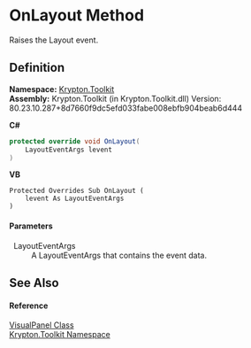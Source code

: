 # OnLayout Method


Raises the Layout event.



## Definition
**Namespace:** <a href="79d2eac2-21f4-54ff-7552-b20c33c30600.md">Krypton.Toolkit</a>  
**Assembly:** Krypton.Toolkit (in Krypton.Toolkit.dll) Version: 80.23.10.287+8d7660f9dc5efd033fabe008ebfb904beab6d444

**C#**
``` C#
protected override void OnLayout(
	LayoutEventArgs levent
)
```
**VB**
``` VB
Protected Overrides Sub OnLayout ( 
	levent As LayoutEventArgs
)
```



#### Parameters
<dl><dt>  LayoutEventArgs</dt><dd>A LayoutEventArgs that contains the event data.</dd></dl>

## See Also


#### Reference
<a href="6fbc3d92-8b52-35e9-904e-553b5951491c.md">VisualPanel Class</a>  
<a href="79d2eac2-21f4-54ff-7552-b20c33c30600.md">Krypton.Toolkit Namespace</a>  
